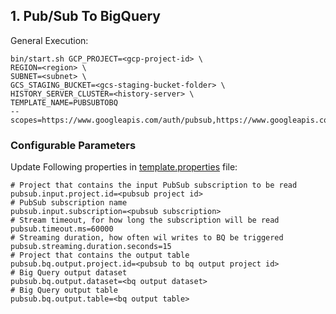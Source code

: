 ## 1. Pub/Sub To BigQuery

General Execution:

```
bin/start.sh GCP_PROJECT=<gcp-project-id> \
REGION=<region> \
SUBNET=<subnet> \
GCS_STAGING_BUCKET=<gcs-staging-bucket-folder> \
HISTORY_SERVER_CLUSTER=<history-server> \
TEMPLATE_NAME=PUBSUBTOBQ 
--scopes=https://www.googleapis.com/auth/pubsub,https://www.googleapis.com/auth/bigquery 
```

### Configurable Parameters
Update Following properties in  [template.properties](../../../../../../../resources/template.properties) file:
```
# Project that contains the input PubSub subscription to be read
pubsub.input.project.id=<pubsub project id>
# PubSub subscription name
pubsub.input.subscription=<pubsub subscription>
# Stream timeout, for how long the subscription will be read
pubsub.timeout.ms=60000
# Streaming duration, how often wil writes to BQ be triggered
pubsub.streaming.duration.seconds=15
# Project that contains the output table
pubsub.bq.output.project.id=<pubsub to bq output project id>
# Big Query output dataset
pubsub.bq.output.dataset=<bq output dataset>
# Big Query output table
pubsub.bq.output.table=<bq output table>
```
